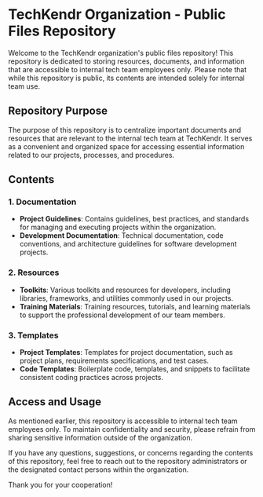 # TechKendr Organization - Public Files Repository

Welcome to the TechKendr organization's public files repository! This repository is dedicated to storing resources, documents, and information that are accessible to internal tech team employees only. Please note that while this repository is public, its contents are intended solely for internal team use.

## Repository Purpose

The purpose of this repository is to centralize important documents and resources that are relevant to the internal tech team at TechKendr. It serves as a convenient and organized space for accessing essential information related to our projects, processes, and procedures.

## Contents

### 1. Documentation

- **Project Guidelines**: Contains guidelines, best practices, and standards for managing and executing projects within the organization.
- **Development Documentation**: Technical documentation, code conventions, and architecture guidelines for software development projects.

### 2. Resources

- **Toolkits**: Various toolkits and resources for developers, including libraries, frameworks, and utilities commonly used in our projects.
- **Training Materials**: Training resources, tutorials, and learning materials to support the professional development of our team members.

### 3. Templates

- **Project Templates**: Templates for project documentation, such as project plans, requirements specifications, and test cases.
- **Code Templates**: Boilerplate code, templates, and snippets to facilitate consistent coding practices across projects.

## Access and Usage

As mentioned earlier, this repository is accessible to internal tech team employees only. To maintain confidentiality and security, please refrain from sharing sensitive information outside of the organization.

If you have any questions, suggestions, or concerns regarding the contents of this repository, feel free to reach out to the repository administrators or the designated contact persons within the organization.

Thank you for your cooperation!
